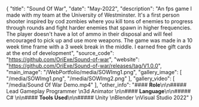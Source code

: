 {
  "title": "Sound Of War",
  "date": "May-2022",
  "description": "An fps game I made with my team at the University of Westminster. It's a first person shooter inspired by cod zombies where you kill tons of enemies to progress through rounds and fight harder enemies that spawn in higher frequencies. The player doesn't have a lot of ammo in their disposal and will feel encouraged to pick up and use more weapons. The game was made in a 10 week time frame with a 3 week break in the middle. I earned free gift cards at the end of development",
  "source_code": "https://github.com/OriExe/Sound-of-war",
  "website": "https://github.com/OriExe/Sound-of-war/releases/tag/V1.0.0",
  "main_image": "/WebPortfolio/media/SOWImg1.png",
  "gallery_image": [
    "/media/SOWImg1.png",
    "/media/SOWImg2.png"
  ],
  "gallery_video": [
    "/media/Sound Of War Demo.mp4"
  ],
  "other_info": "#### **Role**\n\n##### Lead Gameplay Programmer  \n3d Animator  \n\n#### **Language**\n\n##### C#  \n\n#### **Tools Used**\n\n##### Unity  \nBlender  \nVisual Studio 2022"
}

